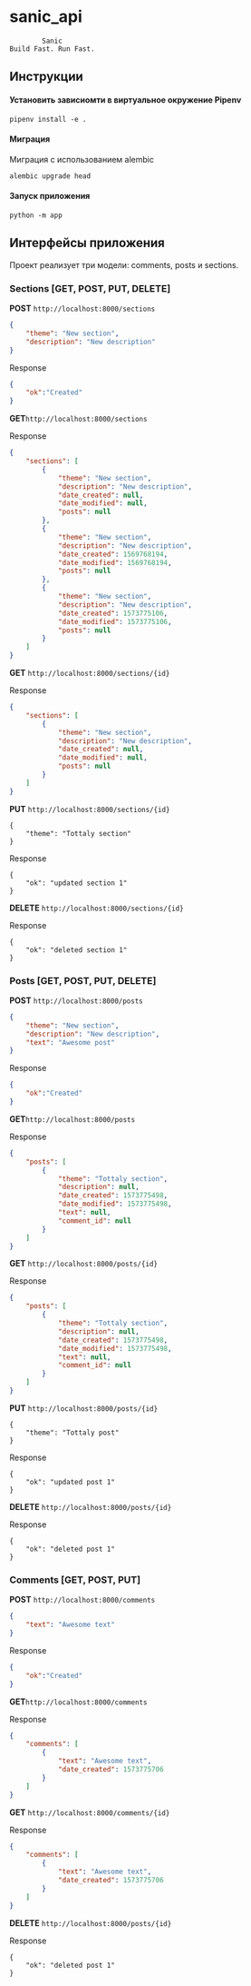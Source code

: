 # sanic_api

            Sanic
    Build Fast. Run Fast.

## Инструкции

#### Установить зависиомти в виртуальное окружение  Pipenv

`pipenv install -e .`

#### Миграция

Миграция с использованием alembic

`alembic upgrade head`

#### Запуск приложения

`python -m app`

## Интерфейсы приложения

Проект реализует три модели: comments, posts и sections.

### Sections [GET, POST, PUT, DELETE]

**POST** `http://localhost:8000/sections`

```json
{
    "theme": "New section",
    "description": "New description"
}
```

Response

```json
{
	"ok":"Created"
}
```

**GET**`http://localhost:8000/sections`

Response

```json
{
    "sections": [
        {
            "theme": "New section",
            "description": "New description",
            "date_created": null,
            "date_modified": null,
            "posts": null
        },
        {
            "theme": "New section",
            "description": "New description",
            "date_created": 1569768194,
            "date_modified": 1569768194,
            "posts": null
        },
        {
            "theme": "New section",
            "description": "New description",
            "date_created": 1573775106,
            "date_modified": 1573775106,
            "posts": null
        }
    ]
}
```

**GET** `http://localhost:8000/sections/{id}`

Response

```json
{
    "sections": [
        {
            "theme": "New section",
            "description": "New description",
            "date_created": null,
            "date_modified": null,
            "posts": null
        }
    ]
}
```

**PUT** `http://localhost:8000/sections/{id}`

```
{
    "theme": "Tottaly section"
}
```

Response

```
{
    "ok": "updated section 1"
}
```

**DELETE** `http://localhost:8000/sections/{id}`

Response

```
{
    "ok": "deleted section 1"
}
```



### Posts [GET, POST, PUT, DELETE]

**POST** `http://localhost:8000/posts`

```json
{
    "theme": "New section",
    "description": "New description",
    "text": "Awesome post"
}
```

Response

```json
{
	"ok":"Created"
}
```

**GET**`http://localhost:8000/posts`

Response

```json
{
    "posts": [
        {
            "theme": "Tottaly section",
            "description": null,
            "date_created": 1573775498,
            "date_modified": 1573775498,
            "text": null,
            "comment_id": null
        }
    ]
}
```

**GET** `http://localhost:8000/posts/{id}`

Response

```json
{
    "posts": [
        {
            "theme": "Tottaly section",
            "description": null,
            "date_created": 1573775498,
            "date_modified": 1573775498,
            "text": null,
            "comment_id": null
        }
    ]
}
```

**PUT** `http://localhost:8000/posts/{id}`

```
{
    "theme": "Tottaly post"
}
```

Response

```
{
    "ok": "updated post 1"
}
```

**DELETE** `http://localhost:8000/posts/{id}`

Response

```
{
    "ok": "deleted post 1"
}
```


### Comments [GET, POST, PUT]

**POST** `http://localhost:8000/comments`

```json
{
    "text": "Awesome text"
}
```

Response

```json
{
	"ok":"Created"
}
```

**GET**`http://localhost:8000/comments`

Response

```json
{
    "comments": [
        {
            "text": "Awesome text",
            "date_created": 1573775706
        }
    ]
}
```

**GET** `http://localhost:8000/comments/{id}`

Response

```json
{
    "comments": [
        {
            "text": "Awesome text",
            "date_created": 1573775706
        }
    ]
}
```

**DELETE** `http://localhost:8000/posts/{id}`

Response

```
{
    "ok": "deleted post 1"
}
```

